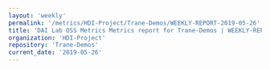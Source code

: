 ```yaml
---
layout: 'weekly'
permalink: '/metrics/HDI-Project/Trane-Demos/WEEKLY-REPORT-2019-05-26'
title: 'DAI Lab OSS Metrics Metrics report for Trane-Demos | WEEKLY-REPORT-2019-05-26'
organization: 'HDI-Project'
repository: 'Trane-Demos'
current_date: '2019-05-26'
---
```

